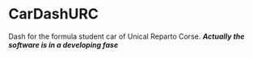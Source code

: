 # CarDashURC
Dash for the formula student car of Unical Reparto Corse. ***Actually the software is in a developing fase***
